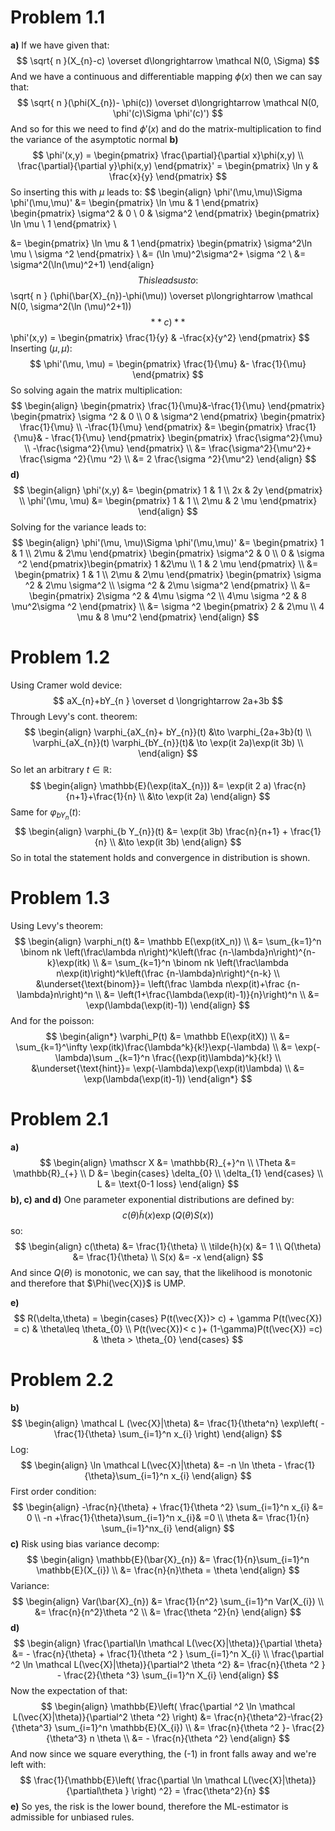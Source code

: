 # Problem 1.1
**a)**
If we have given that:
$$
\sqrt{ n }(X_{n}-c) \overset d\longrightarrow \mathcal N(0, \Sigma)
$$
And we have a continuous and differentiable mapping $\phi(x)$ then we can say that:
$$
\sqrt{ n }(\phi(X_{n})- \phi(c)) \overset d\longrightarrow \mathcal N(0, \phi'(c)\Sigma \phi'(c)')
$$
And so for this we need to find $\phi'(x)$ and do the matrix-multiplication to find the variance of the asymptotic normal
**b)**
$$
\phi'(x,y) = \begin{pmatrix}
\frac{\partial}{\partial x}\phi(x,y) \\
\frac{\partial}{\partial y}\phi(x,y)
\end{pmatrix}' = \begin{pmatrix}
\ln y & \frac{x}{y}
\end{pmatrix}
$$
So inserting this with $\mu$ leads to:
$$
\begin{align}
\phi'(\mu,\mu)\Sigma \phi'(\mu,\mu)' &= \begin{pmatrix}
\ln \mu & 1 
\end{pmatrix}
\begin{pmatrix}
\sigma^2 & 0 \\
0 & \sigma^2
\end{pmatrix}
\begin{pmatrix}
\ln \mu  \\
1
\end{pmatrix} \\

&= \begin{pmatrix}
\ln \mu & 1
\end{pmatrix} \begin{pmatrix}
\sigma^2\ln \mu \\
\sigma ^2 
\end{pmatrix} \\
&= (\ln \mu)^2\sigma^2+ \sigma ^2 \\
&= \sigma^2(\ln(\mu)^2+1)
\end{align}
$$
This leads us to:
$$
\sqrt{ n } (\phi(\bar{X}_{n})-\phi(\mu)) \overset p\longrightarrow \mathcal N(0, \sigma^2(\ln (\mu)^2+1))
$$
**c)**
$$
\phi'(x,y) = \begin{pmatrix}
\frac{1}{y} & -\frac{x}{y^2}
\end{pmatrix}
$$
Inserting $(\mu, \mu)$:
$$
\phi'(\mu, \mu) = \begin{pmatrix}
\frac{1}{\mu} &- \frac{1}{\mu}
\end{pmatrix}
$$
So solving again the matrix multiplication:
$$
\begin{align}
\begin{pmatrix}
\frac{1}{\mu}&-\frac{1}{\mu}
\end{pmatrix}
\begin{pmatrix}
\sigma ^2 & 0 \\
0 & \sigma^2
\end{pmatrix} \begin{pmatrix}
\frac{1}{\mu} \\
-\frac{1}{\mu}
\end{pmatrix} &= \begin{pmatrix}
\frac{1}{\mu}& - \frac{1}{\mu}
\end{pmatrix} \begin{pmatrix}
\frac{\sigma^2}{\mu} \\
-\frac{\sigma^2}{\mu}
\end{pmatrix} \\
&= \frac{\sigma^2}{\mu^2}+ \frac{\sigma ^2}{\mu ^2} \\
&= 2 \frac{\sigma ^2}{\mu^2}
\end{align}
$$
**d)**
$$
\begin{align}
\phi'(x,y) &= \begin{pmatrix}
1 & 1 \\
2x & 2y
\end{pmatrix} \\
\phi'(\mu, \mu) &= \begin{pmatrix}
1 & 1 \\
2\mu & 2 \mu
\end{pmatrix}
\end{align}
$$
Solving for the variance leads to:
$$
\begin{align}
\phi'(\mu, \mu)\Sigma \phi'(\mu,\mu)' &= \begin{pmatrix}
1 & 1  \\
2\mu & 2\mu 
\end{pmatrix} \begin{pmatrix}
\sigma^2 & 0  \\
0 & \sigma ^2
\end{pmatrix}\begin{pmatrix}
1 &2\mu \\
1 & 2 \mu
\end{pmatrix} \\
&= \begin{pmatrix}
1 & 1  \\
2\mu & 2\mu 
\end{pmatrix} \begin{pmatrix}
\sigma ^2 & 2\mu \sigma^2 \\
\sigma ^2 & 2\mu \sigma^2
\end{pmatrix} \\
&= \begin{pmatrix}
2\sigma ^2 & 4\mu \sigma ^2 \\
4\mu \sigma ^2 & 8 \mu^2\sigma ^2
\end{pmatrix} \\
&= \sigma ^2 \begin{pmatrix}
2 & 2\mu  \\
4 \mu & 8 \mu^2
\end{pmatrix}
\end{align}
$$
# Problem 1.2
Using Cramer wold device:
$$
aX_{n}+bY_{n } \overset d \longrightarrow 2a+3b
$$
Through Levy's cont. theorem:
$$
\begin{align}
\varphi_{aX_{n}+ bY_{n}}(t) &\to \varphi_{2a+3b}(t) \\
\varphi_{aX_{n}}(t) \varphi_{bY_{n}}(t)& \to \exp(it 2a)\exp(it 3b) \\
\end{align}
$$
So let an arbitrary $t\in \mathbb{R}$: 
$$
\begin{align}
\mathbb{E}(\exp(itaX_{n})) &= \exp(it 2 a) \frac{n}{n+1}+\frac{1}{n} \\
&\to \exp(it 2a)
\end{align}
$$
Same for $\varphi_{bY_{n}}(t)$:
$$
\begin{align}
\varphi_{b Y_{n}}(t) &= \exp(it 3b) \frac{n}{n+1} + \frac{1}{n}  \\
&\to \exp(it 3b)
\end{align}
$$
So in total the statement holds and convergence in distribution is shown.
# Problem 1.3
Using Levy's theorem:
$$
\begin{align} \varphi_n(t) &= \mathbb E(\exp(itX_n)) \\ &= \sum_{k=1}^n \binom nk \left(\frac\lambda n\right)^k\left(\frac {n-\lambda}n\right)^{n-k}\exp(itk) \\ &= \sum_{k=1}^n \binom nk \left(\frac\lambda n\exp(it)\right)^k\left(\frac {n-\lambda}n\right)^{n-k} \\ &\underset{\text{binom}}= \left(\frac \lambda n\exp(it)+\frac {n-\lambda}n\right)^n \\ &= \left(1+\frac{\lambda(\exp(it)-1)}{n}\right)^n  \\
&= \exp(\lambda(\exp(it)-1))
\end{align}
$$
And for the poisson:
$$
\begin{align*} \varphi_P(t) &= \mathbb E(\exp(itX)) \\ &= \sum_{k=1}^\infty \exp(itk)\frac{\lambda^k}{k!}\exp(-\lambda) \\ &= \exp(-\lambda)\sum _{k=1}^n \frac{(\exp(it)\lambda)^k}{k!} \\ &\underset{\text{hint}}= \exp(-\lambda)\exp(\exp(it)\lambda) \\ &= \exp(\lambda(\exp(it)-1)) \end{align*}
$$
# Problem 2.1
**a)**
$$
\begin{align}
\mathscr X &= \mathbb{R}_{+}^n \\
\Theta &= \mathbb{R}_{+} \\
D &= \begin{cases}
\delta_{0} \\
\delta_{1}
\end{cases} \\
L &= \text{0-1 loss}
\end{align}
$$
**b), c) and d)** 
One parameter exponential distributions are defined by:
$$
c(\theta)\tilde{h}(x)\exp(Q(\theta)S(x))
$$
so:
$$
\begin{align}
c(\theta) &= \frac{1}{\theta} \\
\tilde{h}(x) &= 1 \\
Q(\theta) &= \frac{1}{\theta} \\
S(x) &= -x
\end{align}
$$
And since $Q(\theta)$ is monotonic, we can say, that the likelihood is monotonic and therefore that $\Phi(\vec{X)}$ is UMP.

**e)**
$$
R(\delta,\theta) = \begin{cases}
P(t(\vec{X})> c) + \gamma P(t(\vec{X}) = c) & \theta\leq \theta_{0} \\
P(t(\vec{X})< c )+ (1-\gamma)P(t(\vec{X}) =c) & \theta > \theta_{0}
\end{cases}
$$
# Problem 2.2
**b)**
$$
\begin{align}
\mathcal L (\vec{X}|\theta) &= \frac{1}{\theta^n} \exp\left( -\frac{1}{\theta} \sum_{i=1}^n x_{i} \right)
\end{align}
$$
Log:
$$
\begin{align}
\ln \mathcal L(\vec{X}|\theta) &= -n \ln \theta - \frac{1}{\theta}\sum_{i=1}^n x_{i}
\end{align}
$$
First order condition:
$$
\begin{align}
-\frac{n}{\theta} + \frac{1}{\theta ^2} \sum_{i=1}^n x_{i} &= 0 \\
-n +\frac{1}{\theta}\sum_{i=1}^n x_{i}& =0 \\
\theta &= \frac{1}{n} \sum_{i=1}^nx_{i}
\end{align}
$$
**c)**
Risk using bias variance decomp:
$$
\begin{align}
\mathbb{E}(\bar{X}_{n})  &= \frac{1}{n}\sum_{i=1}^n \mathbb{E}(X_{i}) \\
&= \frac{n}{n}\theta = \theta
\end{align}
$$
Variance:
$$
\begin{align}
Var(\bar{X}_{n}) &= \frac{1}{n^2} \sum_{i=1}^n Var(X_{i}) \\
&= \frac{n}{n^2}\theta ^2  \\
&= \frac{\theta ^2}{n}
\end{align}
$$
**d)**
$$
\begin{align}
\frac{\partial\ln \mathcal L(\vec{X}|\theta)}{\partial \theta} &= - \frac{n}{\theta} + \frac{1}{\theta ^2 } \sum_{i=1}^n X_{i} \\
\frac{\partial ^2 \ln \mathcal L(\vec{X}|\theta)}{\partial^2 \theta ^2} &= \frac{n}{\theta ^2 } - \frac{2}{\theta ^3} \sum_{i=1}^n X_{i}
\end{align}
$$
Now the expectation of that:
$$
\begin{align}
\mathbb{E}\left( \frac{\partial ^2 \ln \mathcal L(\vec{X}|\theta)}{\partial^2 \theta ^2}  \right) &= \frac{n}{\theta^2}-\frac{2}{\theta^3} \sum_{i=1}^n \mathbb{E}(X_{i}) \\
&= \frac{n}{\theta ^2 }- \frac{2}{\theta^3} n \theta \\
&= - \frac{n}{\theta ^2}
\end{align}
$$
And now since we square everything, the (-1) in front falls away and we're left with:
$$
\frac{1}{\mathbb{E}\left( \frac{\partial \ln \mathcal L(\vec{X}|\theta)}{\partial\theta }  \right) ^2} = \frac{\theta^2}{n}
$$
**e)**
So yes, the risk is the lower bound, therefore the ML-estimator is admissible for unbiased rules.